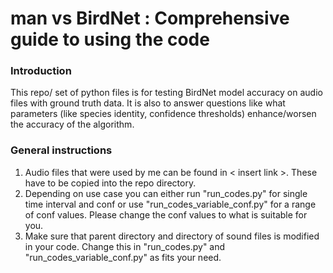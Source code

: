 # man vs BirdNet : Comprehensive guide to using the code
### Introduction
This repo/ set of python files is for testing BirdNet model accuracy on audio files with ground truth data. It is also to answer questions like what parameters (like species identity, confidence thresholds) enhance/worsen the accuracy of the algorithm.

### General instructions
1. Audio files that were used by me can be found in < insert link >. These have to be copied into the repo directory.
2. Depending on use case you can either run "run_codes.py" for single time interval and conf or use "run_codes_variable_conf.py" for a range of conf values. Please change the conf values to what is suitable for you.
3. Make sure that parent directory and directory of sound files is modified in your code. Change this in "run_codes.py" and "run_codes_variable_conf.py" as fits your need.
